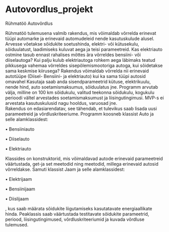 # Autovordlus_projekt
 
Rühmatöö Autovõrdlus

Rühmatöö tulemusena valmib rakendus, mis võimaldab võrrelda erinevat tüüpi automarke ja erinevaid automudeleid nende kasutuskulude alusel. 
Arvesse võetakse sõidukite soetushinda, elektri- või kütusekulu, sõiduulatust, laadimiseks kuluvat aega ja teisi parameetreid. 
Kas elektriauto ostmine tasub ennast rahalises mõttes ära võrreldes bensiini- või diiselautoga? 
Kui palju kulub elektriautoga rohkem aega läbimaks teatud pikkusega vahemaa võrreldes sisepõlemismootoriga autoga, kui sõidetakse sama keskmise kiirusega? 
Rakendus võimaldab võrrelda nii erinevaid autotüüpe (Diisel- Bensiini- ja elektriauto) kui ka sama tüüpi autosid omavahel
Kasutaja saab anda sisendparameetrid  kütuse, elektrikuulu, nende hind, auto soetamismaksumus, sõiduulatus jne. 
Programm arvutab välja, milline on 100 km sõidukulu, valitud teekonna sõidukulu, kogukulu perioodi vältel arvestades soetamismaksumust ja liisingutingimusi.
MVP-s ei arvestata kasutuskulusid nagu hooldus, varuosad jne.  
Rakendus on edasiarendatav, see tähendab, et tulevikus saab lisada uusi parameetreid ja võrdluskriteeriume.
Programm koosneb klassist Auto ja selle alamklassidest:

•	Bensiiniauto

•	Diiselauto

•	Elektriauto

Klassides on konstruktorid, mis võimaldavad autode erinevaid parameetreid väärtustada, get-ja set meetodid ning meetodid, millega erinevaid autosid võrreldakse. 
Samuti klassist Jaam ja selle alamklassidest:

•	Elektrijaam

•	Bensiinijaam

•	Diislijaam

, kus saab määrata sõidukite liigutamiseks kasutatavate energiaallikate hinda.
Peaklassis saab  väärtustada testitavate sõidukite parameetrid, periood, liisingutingimused,  võrdluskriteeriumid ja kuvada võrdluse tulemused. 
